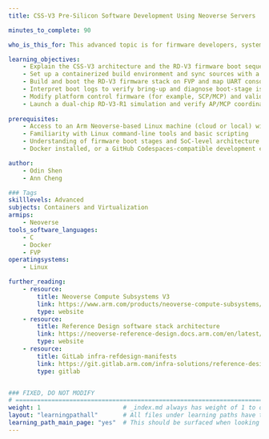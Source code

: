 ```yaml
---
title: CSS-V3 Pre-Silicon Software Development Using Neoverse Servers

minutes_to_complete: 90

who_is_this_for: This advanced topic is for firmware developers, system architects, and silicon validation engineers working on Arm Neoverse CSS platforms who require a pre-silicon workflow for the CSS-V3 reference design using Fixed Virtual Platforms (FVPs).

learning_objectives:
    - Explain the CSS-V3 architecture and the RD-V3 firmware boot sequence (TF-A, RSE, SCP/MCP/LCP, UEFI/GRUB, Linux)
    - Set up a containerized build environment and sync sources with a pinned manifest using repo
    - Build and boot the RD-V3 firmware stack on FVP and map UART consoles to components
    - Interpret boot logs to verify bring-up and diagnose boot-stage issues
    - Modify platform control firmware (for example, SCP/MCP) and validate changes via pre-silicon simulation
    - Launch a dual-chip RD-V3-R1 simulation and verify AP/MCP coordination
   
prerequisites:
    - Access to an Arm Neoverse-based Linux machine (cloud or local) with at least 80 GB of free storage
    - Familiarity with Linux command-line tools and basic scripting
    - Understanding of firmware boot stages and SoC-level architecture
    - Docker installed, or a GitHub Codespaces-compatible development environment

author:
    - Odin Shen
    - Ann Cheng

### Tags
skilllevels: Advanced
subjects: Containers and Virtualization
armips:
    - Neoverse
tools_software_languages:
    - C
    - Docker
    - FVP
operatingsystems:
    - Linux

further_reading:
    - resource:
        title: Neoverse Compute Subsystems V3
        link: https://www.arm.com/products/neoverse-compute-subsystems/css-v3
        type: website
    - resource:
        title: Reference Design software stack architecture
        link: https://neoverse-reference-design.docs.arm.com/en/latest/about/software_stack.html
        type: website
    - resource:
        title: GitLab infra-refdesign-manifests
        link: https://git.gitlab.arm.com/infra-solutions/reference-design/infra-refdesign-manifests
        type: gitlab    


### FIXED, DO NOT MODIFY
# ================================================================================
weight: 1                       # _index.md always has weight of 1 to order correctly
layout: "learningpathall"       # All files under learning paths have this same wrapper
learning_path_main_page: "yes"  # This should be surfaced when looking for related content. Only set for _index.md of learning path content.
---
```

